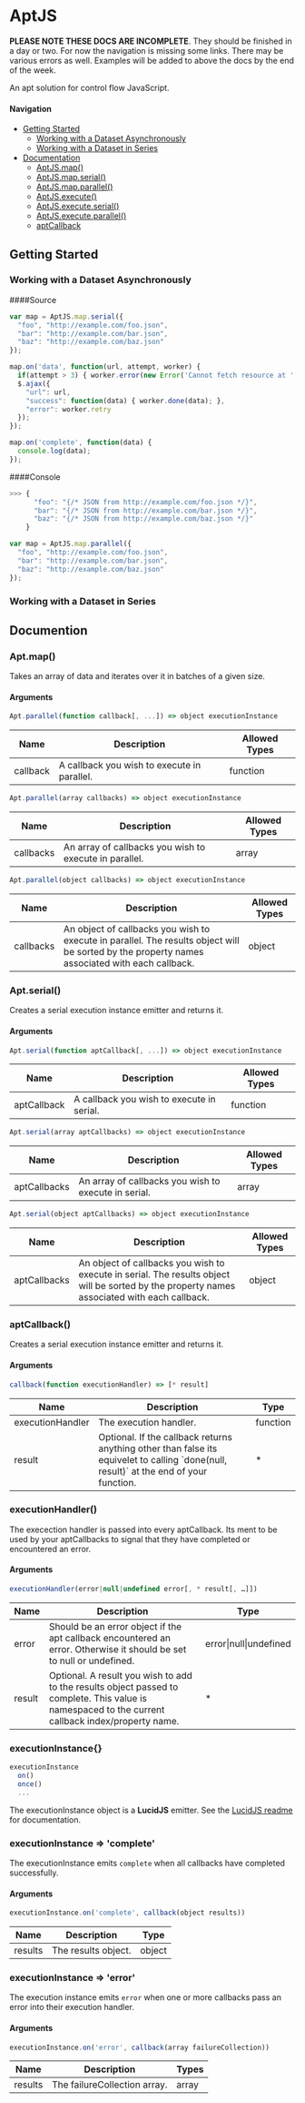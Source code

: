 AptJS
=====

**PLEASE NOTE THESE DOCS ARE INCOMPLETE**. They should be finished in a day or two. For now the navigation is missing some links. There may be various errors as well. Examples will be added to above the docs by the end of the week.

An apt solution for control flow JavaScript.

#### Navigation
* [Getting Started](#getting-started)
  * [Working with a Dataset Asynchronously](#working-with-data)
  * [Working with a Dataset in Series](#working-with-data-serial)
* [Documentation](#documentation)
  * [AptJS.map()](#map)
  * [AptJS.map.serial()](#map-serial)
  * [AptJS.map.parallel()](#map-parallel)
  * [AptJS.execute()](#execute)
  * [AptJS.execute.serial()](#execute-serial)
  * [AptJS.execute.parallel()](#execute-parallel)
  * [aptCallback](#aptCallback)

<a name="getting-started"></a>
Getting Started
---------------

<a name="working-with-data"></a>
### Working with a Dataset Asynchronously

####Source

```javascript
var map = AptJS.map.serial({
  "foo", "http://example.com/foo.json",
  "bar": "http://example.com/bar.json",
  "baz": "http://example.com/baz.json"
});

map.on('data', function(url, attempt, worker) {
  if(attempt > 3) { worker.error(new Error('Cannot fetch resource at ' + url + '.')) }
  $.ajax({
    "url": url,
    "success": function(data) { worker.done(data); },
    "error": worker.retry
  });
});

map.on('complete', function(data) {
  console.log(data);
});
```

####Console

```javascript
>>> {
      "foo": "{/* JSON from http://example.com/foo.json */}",
      "bar": "{/* JSON from http://example.com/bar.json */}",
      "baz": "{/* JSON from http://example.com/baz.json */}"
    }
```

```javascript
var map = AptJS.map.parallel({
  "foo", "http://example.com/foo.json",
  "bar": "http://example.com/bar.json",
  "baz": "http://example.com/baz.json"
});
```

<a name="working-with-data-serial"></a>
### Working with a Dataset in Series

<a name="documentation"></a>
Documention
-----------

<a name="parallel"></a>
### Apt.map()

Takes an array of data and iterates over it in batches of a given size.

#### Arguments

```javascript
Apt.parallel(function callback[, ...]) => object executionInstance
```
<table width="100%">
  <thead>
    <tr>
      <th>Name</th>
      <th>Description</th>
      <th>Allowed Types</th>
    </tr>
  </thead>
  <tbody>
    <tr>
      <td>callback</td>
      <td>A callback you wish to execute in parallel.</td>
      <td>function</td>
    </tr>
  </tbody>
</table>

```javascript
Apt.parallel(array callbacks) => object executionInstance
```
<table width="100%">
  <thead>
    <tr>
      <th>Name</th>
      <th>Description</th>
      <th>Allowed Types</th>
    </tr>
  </thead>
  <tbody>
    <tr>
      <td>callbacks</td>
      <td>An array of callbacks you wish to execute in parallel.</td>
      <td>array</td>
    </tr>
  </tbody>
</table>

```javascript
Apt.parallel(object callbacks) => object executionInstance
```
<table width="100%">
  <thead>
    <tr>
      <th>Name</th>
      <th>Description</th>
      <th>Allowed Types</th>
    </tr>
  </thead>
  <tbody>
    <tr>
      <td>callbacks</td>
      <td>An object of callbacks you wish to execute in parallel. The results object will be sorted by the property names associated with each callback.</td>
      <td>object</td>
    </tr>
  </tbody>
</table>


<a name="serial"></a>
### Apt.serial()

Creates a serial execution instance emitter and returns it.

#### Arguments

```javascript
Apt.serial(function aptCallback[, ...]) => object executionInstance
```
<table width="100%">
  <thead>
    <tr>
      <th>Name</th>
      <th>Description</th>
      <th>Allowed Types</th>
    </tr>
  </thead>
  <tbody>
    <tr>
      <td>aptCallback</td>
      <td>A callback you wish to execute in serial.</td>
      <td>function</td>
    </tr>
  </tbody>
</table>

```javascript
Apt.serial(array aptCallbacks) => object executionInstance
```
<table width="100%">
  <thead>
    <tr>
      <th>Name</th>
      <th>Description</th>
      <th>Allowed Types</th>
    </tr>
  </thead>
  <tbody>
    <tr>
      <td>aptCallbacks</td>
      <td>An array of callbacks you wish to execute in serial.</td>
      <td>array</td>
    </tr>
  </tbody>
</table>

```javascript
Apt.serial(object aptCallbacks) => object executionInstance
```
<table width="100%">
  <thead>
    <tr>
      <th>Name</th>
      <th>Description</th>
      <th>Allowed Types</th>
    </tr>
  </thead>
  <tbody>
    <tr>
      <td>aptCallbacks</td>
      <td>An object of callbacks you wish to execute in serial. The results object will be sorted by the property names associated with each callback.</td>
      <td>object</td>
    </tr>
  </tbody>
</table>

<a name="aptCallback"></a>
### aptCallback()

Creates a serial execution instance emitter and returns it.

#### Arguments

```javascript
callback(function executionHandler) => [* result]
```
<table width="100%">
  <thead>
    <tr>
      <th>Name</th>
      <th>Description</th>
      <th>Type</th>
    </tr>
  </thead>
  <tbody>
    <tr>
      <td>executionHandler</td>
      <td>The execution handler.</td>
      <td>function</td>
    </tr>
    <tr>
      <td>result</td>
      <td>Optional. If the callback returns anything other than false its equivelet to calling `done(null, result)` at the end of your function.</td>
      <td>*</td>
    </tr>
  </tbody>
</table>

<a name="executionHandler"></a>
### executionHandler()

The execection handler is passed into every aptCallback. Its ment to be used by your aptCallbacks to signal that they have completed or encountered an error.

#### Arguments

```javascript
executionHandler(error|null|undefined error[, * result[, …]])
```
<table width="100%">
  <thead>
    <tr>
      <th>Name</th>
      <th>Description</th>
      <th>Type</th>
    </tr>
  </thead>
  <tbody>
    <tr>
      <td>error</td>
      <td>Should be an error object if the apt callback encountered an error. Otherwise it should be set to null or undefined.</td>
      <td>error|null|undefined</td>
    </tr>
    <tr>
      <td>result</td>
      <td>Optional. A result you wish to add to the results object passed to complete. This value is namespaced to the current callback index/property name.</td>
      <td>*</td>
    </tr>
  </tbody>
</table>

<a name="executionInstance"></a>
### executionInstance{}

```javascript
executionInstance
  on()
  once()
  ...
```

The executionInstance object is a **LucidJS** emitter. See the [LucidJS readme](https://github.com/RobertWHurst/LucidJS/blob/master/readme.md) for documentation.

<a name="executionInstanceOnComplete"></a>
### executionInstance => 'complete'

The executionInstance emits `complete` when all callbacks have completed successfully.

#### Arguments

```javascript
executionInstance.on('complete', callback(object results))
```
<table width="100%">
  <thead>
    <tr>
      <th>Name</th>
      <th>Description</th>
      <th>Type</th>
    </tr>
  </thead>
  <tbody>
    <tr>
      <td>results</td>
      <td>The results object.</td>
      <td>object</td>
    </tr>
  </tbody>
</table>

<a name="executionInstanceOnError"></a>
### executionInstance => 'error'

The execution instance emits `error` when one or more callbacks pass an error into their execution handler.

#### Arguments

```javascript
executionInstance.on('error', callback(array failureCollection))
```
<table width="100%">
  <thead>
    <tr>
      <th>Name</th>
      <th>Description</th>
      <th>Types</th>
    </tr>
  </thead>
  <tbody>
    <tr>
      <td>results</td>
      <td>The failureCollection array.</td>
      <td>array</td>
    </tr>
  </tbody>
</table>


